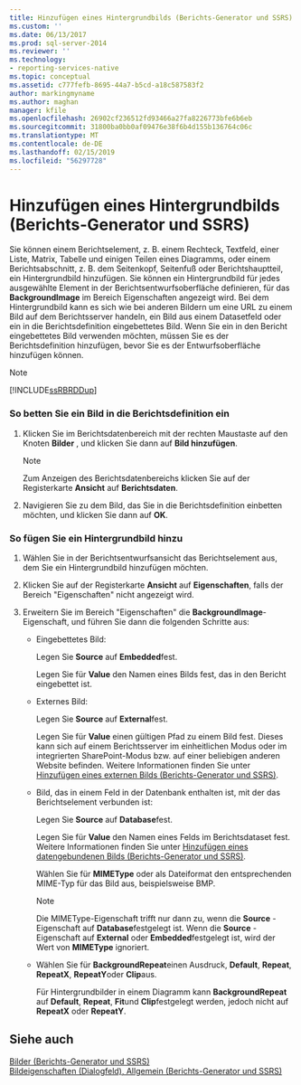 ```yaml
---
title: Hinzufügen eines Hintergrundbilds (Berichts-Generator und SSRS) | Microsoft-Dokumentation
ms.custom: ''
ms.date: 06/13/2017
ms.prod: sql-server-2014
ms.reviewer: ''
ms.technology:
- reporting-services-native
ms.topic: conceptual
ms.assetid: c777fefb-8695-44a7-b5cd-a18c587583f2
author: markingmyname
ms.author: maghan
manager: kfile
ms.openlocfilehash: 26902cf236512fd93466a27fa8226773bfe6b6eb
ms.sourcegitcommit: 31800ba0bb0af09476e38f6b4d155b136764c06c
ms.translationtype: MT
ms.contentlocale: de-DE
ms.lasthandoff: 02/15/2019
ms.locfileid: "56297728"
---
```

# <a name="add-a-background-image-report-builder-and-ssrs"></a>Hinzufügen eines Hintergrundbilds (Berichts-Generator und SSRS)
  Sie können einem Berichtselement, z. B. einem Rechteck, Textfeld, einer Liste, Matrix, Tabelle und einigen Teilen eines Diagramms, oder einem Berichtsabschnitt, z. B. dem Seitenkopf, Seitenfuß oder Berichtshauptteil, ein Hintergrundbild hinzufügen. Sie können ein Hintergrundbild für jedes ausgewählte Element in der Berichtsentwurfsoberfläche definieren, für das **BackgroundImage** im Bereich Eigenschaften angezeigt wird. Bei dem Hintergrundbild kann es sich wie bei anderen Bildern um eine URL zu einem Bild auf dem Berichtsserver handeln, ein Bild aus einem Datasetfeld oder ein in die Berichtsdefinition eingebettetes Bild. Wenn Sie ein in den Bericht eingebettetes Bild verwenden möchten, müssen Sie es der Berichtsdefinition hinzufügen, bevor Sie es der Entwurfsoberfläche hinzufügen können.  
  
> [!NOTE]  
>  [!INCLUDE[ssRBRDDup](../../includes/ssrbrddup-md.md)]  
  
### <a name="to-embed-an-image-in-the-report-definition"></a>So betten Sie ein Bild in die Berichtsdefinition ein  
  
1.  Klicken Sie im Berichtsdatenbereich mit der rechten Maustaste auf den Knoten **Bilder** , und klicken Sie dann auf **Bild hinzufügen**.  
  
    > [!NOTE]  
    >  Zum Anzeigen des Berichtsdatenbereichs klicken Sie auf der Registerkarte **Ansicht** auf **Berichtsdaten**.  
  
2.  Navigieren Sie zu dem Bild, das Sie in die Berichtsdefinition einbetten möchten, und klicken Sie dann auf **OK**.  
  
### <a name="to-add-a-background-image"></a>So fügen Sie ein Hintergrundbild hinzu  
  
1.  Wählen Sie in der Berichtsentwurfsansicht das Berichtselement aus, dem Sie ein Hintergrundbild hinzufügen möchten.  
  
2.  Klicken Sie auf der Registerkarte **Ansicht** auf **Eigenschaften**, falls der Bereich "Eigenschaften" nicht angezeigt wird.  
  
3.  Erweitern Sie im Bereich "Eigenschaften" die **BackgroundImage**-Eigenschaft, und führen Sie dann die folgenden Schritte aus:  
  
    -   Eingebettetes Bild:  
  
         Legen Sie **Source** auf **Embedded**fest.  
  
         Legen Sie für **Value** den Namen eines Bilds fest, das in den Bericht eingebettet ist.  
  
    -   Externes Bild:  
  
         Legen Sie **Source** auf **External**fest.  
  
         Legen Sie für **Value** einen gültigen Pfad zu einem Bild fest. Dieses kann sich auf einem Berichtsserver im einheitlichen Modus oder im integrierten SharePoint-Modus bzw. auf einer beliebigen anderen Website befinden. Weitere Informationen finden Sie unter [Hinzufügen eines externen Bilds (Berichts-Generator und SSRS)](add-an-external-image-report-builder-and-ssrs.md).  
  
    -   Bild, das in einem Feld in der Datenbank enthalten ist, mit der das Berichtselement verbunden ist:  
  
         Legen Sie **Source** auf **Database**fest.  
  
         Legen Sie für **Value** den Namen eines Felds im Berichtsdataset fest. Weitere Informationen finden Sie unter [Hinzufügen eines datengebundenen Bilds (Berichts-Generator und SSRS)](add-a-data-bound-image-report-builder-and-ssrs.md).  
  
         Wählen Sie für **MIMEType** oder als Dateiformat den entsprechenden MIME-Typ für das Bild aus, beispielsweise BMP.  
  
        > [!NOTE]  
        >  Die MIMEType-Eigenschaft trifft nur dann zu, wenn die **Source** -Eigenschaft auf **Database**festgelegt ist. Wenn die **Source** -Eigenschaft auf **External** oder **Embedded**festgelegt ist, wird der Wert von **MIMEType** ignoriert.  
  
    -   Wählen Sie für **BackgroundRepeat**einen Ausdruck, **Default**, **Repeat**, **RepeatX**, **RepeatY**oder **Clip**aus.  
  
         Für Hintergrundbilder in einem Diagramm kann **BackgroundRepeat** auf **Default**, **Repeat**, **Fit**und **Clip**festgelegt werden, jedoch nicht auf **RepeatX** oder **RepeatY**.  
  
## <a name="see-also"></a>Siehe auch  
 [Bilder &#40;Berichts-Generator und SSRS&#41;](images-report-builder-and-ssrs.md)   
 [Bildeigenschaften (Dialogfeld), Allgemein (Berichts-Generator und SSRS)](../image-properties-dialog-box-general-report-builder-and-ssrs.md)  
  
  
